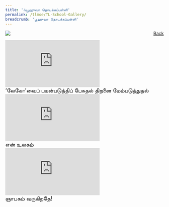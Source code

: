 ```yaml
---
title: 'ஃபூஹுவா தொடக்கப்பள்ளி'
permalink: /tlmoe/TL-School-Gallery/
breadcrumb: 'பூஹுவா தொடக்கப்பள்ளி'
---
```

<a href="/gallery/தமிழ்மொழிக்-காட்சிக்கூடம்-tamil-exhibitions-d/schools/" style="float:right;">Back</a>
 <img src="/images/FUHUA-TL.jpg"> <br/>
<div class="video-container">
  <iframe src="https://www.youtube.com/embed/zjuBhuqQmIE" frameborder="0" allow="accelerometer; autoplay; encrypted-media; gyroscope; picture-in-picture" allowfullscreen></iframe></div>
 <span style="font-size:18px;">‘லேகோ’வைப் பயன்படுத்திப் பேசுதல் திறனை மேம்படுத்துதல்</span>
<div class="video-container"><iframe src="https://www.youtube.com/embed/fnfv7bLU078" frameborder="0" allow="accelerometer; autoplay; encrypted-media; gyroscope; picture-in-picture" allowfullscreen></iframe></div>
<span style="font-size:18px;">என் உலகம்</span>
<div class="video-container"><iframe src="https://www.youtube.com/embed/63586lTmQhY" frameborder="0" allow="accelerometer; autoplay; encrypted-media; gyroscope; picture-in-picture" allowfullscreen></iframe></div>
<span style="font-size:18px;">ஞாபகம் வருகிறதே!</span><br/>

